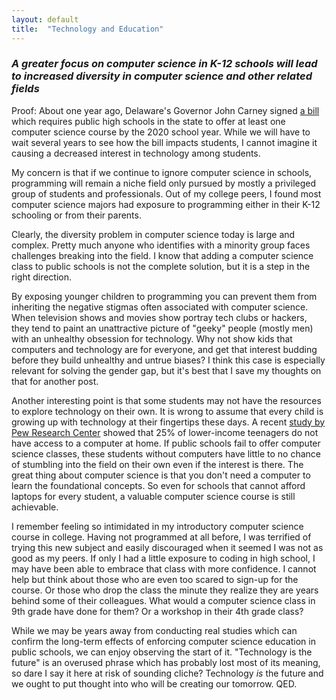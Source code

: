 ```yaml
---
layout: default
title:  "Technology and Education"
---
```

<h3><i>A greater focus on computer science in K-12 schools will lead to increased diversity in computer science and other related fields</i></h3>

Proof:
About one year ago, Delaware's Governor John Carney signed <a href="http://legis.delaware.gov/BillDetail?LegislationId=25346">a bill</a> which requires public high schools in the state to offer at least one computer science course by the 2020 school year. While we will have to wait several years to see how the bill impacts students, I cannot imagine it causing a decreased interest in technology among students.

My concern is that if we continue to ignore computer science in schools, programming will remain a niche field only pursued by mostly a privileged group of students and professionals. Out of my college peers, I found most computer science majors had exposure to programming either in their K-12 schooling or from their parents.

Clearly, the diversity problem in computer science today is large and complex. Pretty much anyone who identifies with a minority group faces challenges breaking into the field. I know that adding a computer science class to public schools is not the complete solution, but it is a step in the right direction.

By exposing younger children to programming you can prevent them from inheriting the negative stigmas often associated with computer science. When television shows and movies show portray tech clubs or hackers, they tend to paint an unattractive picture of "geeky" people (mostly men) with an unhealthy obsession for technology. Why not show kids that computers and technology are for everyone, and get that interest budding before they build unhealthy and untrue biases? I think this case is especially relevant for solving the gender gap, but it's best that I save my thoughts on that for another post.

Another interesting point is that some students may not have the resources to explore technology on their own. It is wrong to assume that every child is growing up with technology at their fingertips these days. A recent <a href="http://www.pewresearch.org/fact-tank/2018/10/26/nearly-one-in-five-teens-cant-always-finish-their-homework-because-of-the-digital-divide/">study by Pew Research Center</a> showed that 25% of lower-income teenagers do not have access to a computer at home. If public schools fail to offer computer science classes, these students without computers have little to no chance of stumbling into the field on their own even if the interest is there. The great thing about computer science is that you don't need a computer to learn the foundational concepts. So even for schools that cannot afford laptops for every student, a valuable computer science course is still achievable.

I remember feeling so intimidated in my introductory computer science course in college. Having not programmed at all before, I was terrified of trying this new subject and easily discouraged when it seemed I was not as good as my peers. If only I had a little exposure to coding in high school, I may have been able to embrace that class with more confidence. I cannot help but think about those who are even too scared to sign-up for the course. Or those who drop the class the minute they realize they are years behind some of their colleagues. What would a computer science class in 9th grade have done for them? Or a workshop in their 4th grade class?

While we may be years away from conducting real studies which can confirm the long-term effects of enforcing computer science education in public schools, we can enjoy observing the start of it. "Technology is the future" is an overused phrase which has probably lost most of its meaning, so dare I say it here at risk of sounding cliche? Technology _is_ the future and we ought to put thought into who will be creating our tomorrow. QED.
